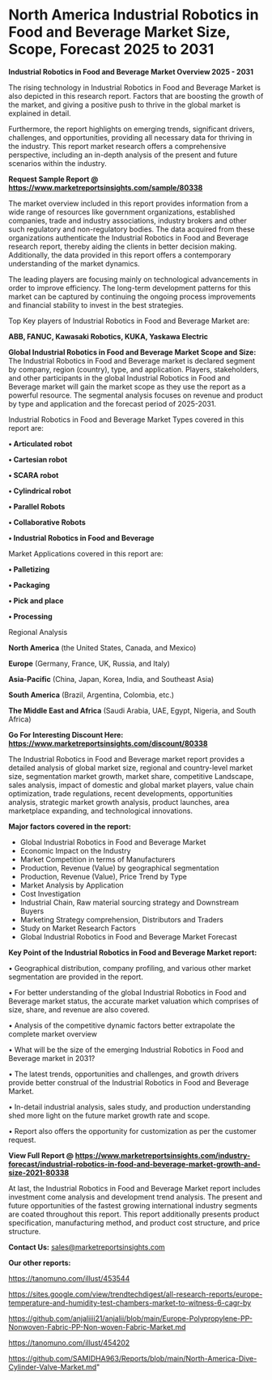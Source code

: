# North America Industrial Robotics in Food and Beverage Market Size, Scope, Forecast 2025 to 2031

<Strong> Industrial Robotics in Food and Beverage Market Overview 2025 - 2031</strong>

The rising technology in Industrial Robotics in Food and Beverage Market is also depicted in this research report. Factors that are boosting the growth of the market, and giving a positive push to thrive in the global market is explained in detail.

Furthermore, the report highlights on emerging trends, significant drivers, challenges, and opportunities, providing all necessary data for thriving in the industry. This report market research offers a comprehensive perspective, including an in-depth analysis of the present and future scenarios within the industry.

<strong>Request Sample Report @ <a href=https://www.marketreportsinsights.com/sample/80338>https://www.marketreportsinsights.com/sample/80338</a></strong>

The market overview included in this report provides information from a wide range of resources like government organizations, established companies, trade and industry associations, industry brokers and other such regulatory and non-regulatory bodies. The data acquired from these organizations authenticate the Industrial Robotics in Food and Beverage research report, thereby aiding the clients in better decision making. Additionally, the data provided in this report offers a contemporary understanding of the market dynamics.

The leading players are focusing mainly on technological advancements in order to improve efficiency. The long-term development patterns for this market can be captured by continuing the ongoing process improvements and financial stability to invest in the best strategies.

Top Key players of Industrial Robotics in Food and Beverage Market are:

<strong>ABB, FANUC, Kawasaki Robotics, KUKA, Yaskawa Electric</strong>

<strong><b>Global Industrial Robotics in Food and Beverage Market Scope and Size:</b></strong>
The Industrial Robotics in Food and Beverage market is declared segment by company, region (country), type, and application. Players, stakeholders, and other participants in the global Industrial Robotics in Food and Beverage market will gain the market scope as they use the report as a powerful resource. The segmental analysis focuses on revenue and product by type and application and the forecast period of 2025-2031.

Industrial Robotics in Food and Beverage Market Types covered in this report are:

<strong>• Articulated robot

• Cartesian robot

• SCARA robot

• Cylindrical robot

• Parallel Robots

• Collaborative Robots

• Industrial Robotics in Food and Beverage</strong>

Market Applications covered in this report are:

<strong>• Palletizing

• Packaging

• Pick and place

• Processing</strong> 

Regional Analysis

<strong>North America</strong> (the United States, Canada, and Mexico)

<strong>Europe</strong> (Germany, France, UK, Russia, and Italy)

<strong>Asia-Pacific</strong> (China, Japan, Korea, India, and Southeast Asia)

<strong>South America</strong> (Brazil, Argentina, Colombia, etc.)

<strong>The Middle East and Africa</strong> (Saudi Arabia, UAE, Egypt, Nigeria, and South Africa)

<strong>Go For Interesting Discount Here: <a href=https://www.marketreportsinsights.com/discount/80338>https://www.marketreportsinsights.com/discount/80338</a></strong>

The Industrial Robotics in Food and Beverage market report provides a detailed analysis of global market size, regional and country-level market size, segmentation market growth, market share, competitive Landscape, sales analysis, impact of domestic and global market players, value chain optimization, trade regulations, recent developments, opportunities analysis, strategic market growth analysis, product launches, area marketplace expanding, and technological innovations.

<strong><b>Major factors covered in the report:</b></strong>
<ul>
  <li>Global Industrial Robotics in Food and Beverage Market </li>
  <li>Economic Impact on the Industry</li>
  <li>Market Competition in terms of Manufacturers</li>
  <li>Production, Revenue (Value) by geographical segmentation</li>
  <li>Production, Revenue (Value), Price Trend by Type</li>
  <li>Market Analysis by Application</li>
  <li>Cost Investigation</li>
  <li>Industrial Chain, Raw material sourcing strategy and Downstream Buyers</li>
  <li>Marketing Strategy comprehension, Distributors and Traders</li>
  <li>Study on Market Research Factors</li>
  <li>Global Industrial Robotics in Food and Beverage Market Forecast</li>
</ul>

<strong><b>Key Point of the Industrial Robotics in Food and Beverage Market report:</b></strong>

• Geographical distribution, company profiling, and various other market segmentation are provided in the report.

• For better understanding of the global Industrial Robotics in Food and Beverage market status, the accurate market valuation which comprises of size, share, and revenue are also covered.

• Analysis of the competitive dynamic factors better extrapolate the complete market overview

• What will be the size of the emerging Industrial Robotics in Food and Beverage market in 2031?

• The latest trends, opportunities and challenges, and growth drivers provide better construal of the Industrial Robotics in Food and Beverage Market.

• In-detail industrial analysis, sales study, and production understanding shed more light on the future market growth rate and scope.

• Report also offers the opportunity for customization as per the customer request.

<strong><b>View Full Report @ <a href=https://www.marketreportsinsights.com/industry-forecast/industrial-robotics-in-food-and-beverage-market-growth-and-size-2021-80338>https://www.marketreportsinsights.com/industry-forecast/industrial-robotics-in-food-and-beverage-market-growth-and-size-2021-80338</a></b></strong>


At last, the Industrial Robotics in Food and Beverage Market report includes investment come analysis and development trend analysis. The present and future opportunities of the fastest growing international industry segments are coated throughout this report. This report additionally presents product specification, manufacturing method, and product cost structure, and price structure.

<strong>Contact Us:</strong>
sales@marketreportsinsights.com

<strong>Our other reports:</strong>

<a href=https://tanomuno.com/illust/453544>https://tanomuno.com/illust/453544</a>

<a href=https://sites.google.com/view/trendtechdigest/all-research-reports/europe-temperature-and-humidity-test-chambers-market-to-witness-6-cagr-by>https://sites.google.com/view/trendtechdigest/all-research-reports/europe-temperature-and-humidity-test-chambers-market-to-witness-6-cagr-by</a>

<a href=https://github.com/anjaliiii21/anjalii/blob/main/Europe-Polypropylene-PP-Nonwoven-Fabric-PP-Non-woven-Fabric-Market.md>https://github.com/anjaliiii21/anjalii/blob/main/Europe-Polypropylene-PP-Nonwoven-Fabric-PP-Non-woven-Fabric-Market.md</a>

<a href=https://tanomuno.com/illust/454202>https://tanomuno.com/illust/454202</a>

<a href=https://github.com/SAMIDHA963/Reports/blob/main/North-America-Dive-Cylinder-Valve-Market.md>https://github.com/SAMIDHA963/Reports/blob/main/North-America-Dive-Cylinder-Valve-Market.md</a>"
